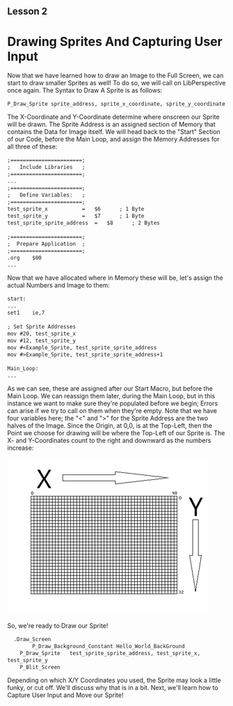 ## Lesson 2
# Drawing Sprites And Capturing User Input

Now that we have learned how to draw an Image to the Full Screen, we can start to draw smaller Sprites as well! To do so, we will call on LibPerspective once again. The Syntax to Draw A Sprite is as follows:

	P_Draw_Sprite sprite_address, sprite_x_coordinate, sprite_y_coordinate

The X-Coordinate and Y-Coordinate determine where onscreen our Sprite will be drawn. The Sprite Address is an assigned section of Memory that contains the Data for Image itself. We will head back to the "Start" Section of our Code, before the Main Loop, and assign the Memory Addresses for all three of these:

 	;=======================;
	;   Include Libraries   ;
 	;=======================;
	...
	;=======================;
	;   Define Variables:   ;
	;=======================;
	test_sprite_x			=	$6		; 1 Byte
  	test_sprite_y			=	$7		; 1 Byte
  	test_sprite_sprite_address	=	$8		; 2 Bytes
   
	;=======================;
	;  Prepare Application  ;
	;=======================;
 	.org	$00
 	...

Now that we have allocated where in Memory these will be, let's assign the actual Numbers and Image to them:

	start:
 	...
  	set1	ie,7

  	; Set Sprite Addresses
  	mov	#20, test_sprite_x
	mov	#12, test_sprite_y
	mov	#<Example_Sprite, test_sprite_sprite_address
	mov	#>Example_Sprite, test_sprite_sprite_address+1

 	Main_Loop:
  	...

As we can see, these are assigned after our Start Macro, but before the Main Loop. We can reassign them later, during the Main Loop, but in this instance we want to make sure they're populated before we begin; Errors can arise if we try to call on them when they're empty. Note that we have four variables here; the "<" and ">" for the Sprite Address are the two halves of the Image. Since the Origin, at 0,0, is at the Top-Left, then the Point we choose for drawing will be where the Top-Left of our Sprite is. The X- and Y-Coordinates count to the right and downward as the numbers increase:

![The X- And Y-Coordinates For LibPerspective's Screen Drawing Functions Go To The Right And Down, Respectively.](./img/Lesson2_Coordinates.png)
     
So, we're ready to Draw our Sprite!

	  .Draw_Screen
     		P_Draw_Background_Constant Hello_World_BackGround
	   	P_Draw_Sprite	test_sprite_sprite_address, test_sprite_x, test_sprite_y
	   	P_Blit_Screen

Depending on which X/Y Coordinates you used, the Sprite may look a little funky, or cut off. We'll discuss why that is in a bit. Next, we'll learn how to Capture User Input and Move our Sprite!
